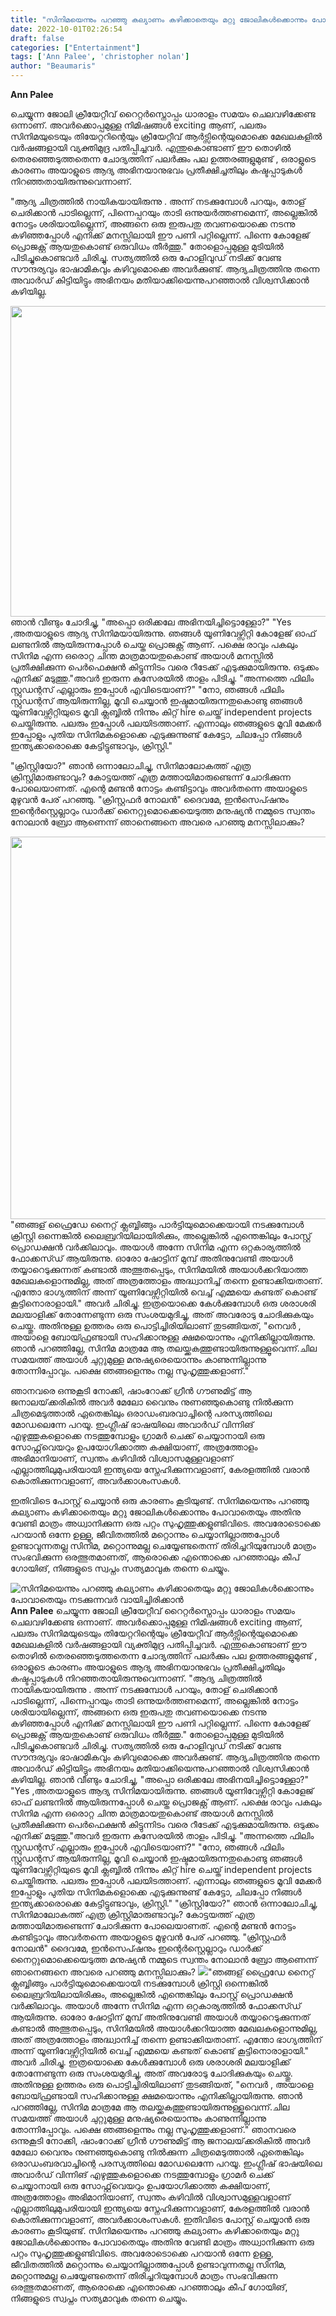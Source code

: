 ```yaml
---
title: "സിനിമയെന്നും പറഞ്ഞു കല്യാണം കഴിക്കാതെയും മറ്റു ജോലികൾക്കൊന്നും പോവാതെയും നടക്കുന്നവർ വായിച്ചിരിക്കാൻ"
date: 2022-10-01T02:26:54
draft: false
categories: ["Entertainment"]
tags: ['Ann Palee', 'christopher nolan']
author: "Beaumaris"
---
```


<strong>Ann Palee </strong>

ചെയ്യുന്ന ജോലി ക്രീയേറ്റീവ് റൈറ്റർസ്നൊപ്പം ധാരാളം സമയം ചെലവഴിക്കേണ്ട ഒന്നാണ്. അവർക്കൊപ്പമുള്ള നിമിഷങ്ങൾ exciting ആണ്, പലരും സിനിമയുടെയും തിയേറ്ററിന്റെയും ക്രീയേറ്റീവ് ആർട്സിന്റെയുമൊക്കെ മേഖലകളിൽ വർഷങ്ങളായി വ്യക്തിമുദ്ര പതിപ്പിച്ചവർ. എന്തുകൊണ്ടാണ് ഈ തൊഴിൽ തെരഞ്ഞെടുത്തതെന്ന ചോദ്യത്തിന് പലർക്കും പല ഉത്തരങ്ങളുമുണ്ട് , ഒരാളുടെ കാരണം അയാളുടെ ആദ്യ അഭിനയാനുഭവം പ്രതീക്ഷിച്ചതിലും കഷ്ടപ്പാടുകൾ നിറഞ്ഞതായിരുന്നുവെന്നാണ്.

"ആദ്യ ചിത്രത്തിൽ നായികയായിരുന്നു . അന്ന് നടക്കുമ്പോൾ പറയും, തോള് ചെരിക്കാൻ പാടില്ലെന്ന്, പിന്നെപ്പറയും താടി ഒന്നുയർത്തണമെന്ന്, അല്ലെങ്കിൽ നോട്ടം ശരിയായില്ലെന്ന്, അങ്ങനെ ഒരു ഇരുപതു തവണയൊക്കെ നടന്നു കഴിഞ്ഞപ്പോൾ എനിക്ക് മനസ്സിലായി ഈ പണി പറ്റില്ലെന്ന്. പിന്നെ കോളേജ് പ്രൊജക്റ്റ് ആയതുകൊണ്ട് ഒരുവിധം തീർത്തു." തോളൊപ്പമുള്ള മുടിയിൽ പിടിച്ചുകൊണ്ടവർ ചിരിച്ചു.
സത്യത്തിൽ ഒരു ഹോളിവുഡ് നടിക്ക്‌ വേണ്ട സൗന്ദര്യവും ഭാഷാമികവും കഴിവുമൊക്കെ അവർക്കുണ്ട്. ആദ്യചിത്രത്തിനു തന്നെ അവാർഡ് കിട്ടിയിട്ടും അഭിനയം മതിയാക്കിയെന്നുപറഞ്ഞാൽ വിശ്വസിക്കാൻ കഴിയില്ല.

<img class=" wp-image-352842 aligncenter" src="https://cdn.boolokam.com/articles/2022/10/5u5uu5u.png" alt="" width="828" height="497" />ഞാൻ വീണ്ടും ചോദിച്ചു, "അപ്പൊ ഒരിക്കലേ അഭിനയിച്ചിട്ടൊള്ളോ?"
"Yes ,അതയാളുടെ ആദ്യ സിനിമയായിരുന്നു. ഞങ്ങൾ യൂണിവേഴ്സിറ്റി കോളേജ് ഓഫ് ലണ്ടനിൽ ആയിരുന്നപ്പോൾ ചെയ്ത പ്രൊജക്റ്റ് ആണ്. പക്ഷെ രാവും പകലും സിനിമ എന്ന ഒരൊറ്റ ചിന്ത മാത്രമായതുകൊണ്ട് അയാൾ മനസ്സിൽ പ്രതീക്ഷിക്കുന്ന പെർഫെക്ഷൻ കിട്ടുന്നിടം വരെ റീടേക്ക് എടുക്കുമായിരുന്നു. ഒടുക്കം എനിക്ക് മടുത്തു."അവർ ഇരുന്ന കസേരയിൽ താളം പിടിച്ചു.
"അന്നത്തെ ഫിലിം സ്റ്റുഡന്റസ് എല്ലാരും ഇപ്പോൾ എവിടെയാണ്?"
"നോ, ഞങ്ങൾ ഫിലിം സ്റ്റുഡന്റസ് ആയിരുന്നില്ല, മൂവി ചെയ്യാൻ ഇഷ്ടമായിരുന്നതുകൊണ്ടു ഞങ്ങൾ യൂണിവേഴ്സിറ്റിയുടെ മൂവി ക്ലബ്ബിൽ നിന്നും കിറ്റ് hire ചെയ്ത് independent projects ചെയ്തിരുന്നു. പലരും ഇപ്പോൾ പലയിടത്താണ്. എന്നാലും ഞങ്ങളുടെ മൂവി മേക്കർ ഇപ്പോളും പുതിയ സിനിമകളൊക്കെ എടുക്കുന്നുണ്ട് കേട്ടോ, ചിലപ്പോ നിങ്ങൾ ഇന്ത്യക്കാരൊക്കെ കേട്ടിട്ടുണ്ടാവും, ക്രിസ്റ്റി."

"ക്രിസ്റ്റിയോ?" ഞാൻ ഒന്നാലോചിച്ചു, സിനിമാലോകത്ത് എത്ര ക്രിസ്റ്റിമാരുണ്ടാവും? കോട്ടയത്ത് എത്ര മത്തായിമാരുണ്ടെന്ന് ചോദിക്കുന്ന പോലെയാണത്. എന്റെ മണ്ടൻ നോട്ടം കണ്ടിട്ടാവും അവർതന്നെ അയാളുടെ മുഴുവൻ പേര് പറഞ്ഞു.
"ക്രിസ്റ്റഫർ നോലൻ"
ദൈവമേ, ഇൻസെപ്ഷനും ഇന്റെർസ്റ്റെല്ലാറും ഡാർക്ക് നൈറ്റുമൊക്കെയെടുത്ത മനുഷ്യൻ നമ്മുടെ സ്വന്തം നോലാൻ ബ്രോ ആണെന്ന് ഞാനെങ്ങനെ അവരെ പറഞ്ഞു മനസ്സിലാക്കും?

<img class="wp-image-352841 aligncenter" src="https://cdn.boolokam.com/articles/2022/10/r2rttt-scaled.jpg" alt="" width="917" height="612" />"ഞങ്ങള് ഫ്രൈഡേ നൈറ്റ് ക്ലബ്ബിങ്ങും പാർട്ടിയുമൊക്കെയായി നടക്കുമ്പോൾ ക്രിസ്റ്റി ഒന്നെങ്കിൽ ലൈബ്രറിയിലായിരിക്കും, അല്ലെങ്കിൽ എന്തെങ്കിലും പോസ്റ്റ് പ്രൊഡക്ഷൻ വർക്കിലാവും. അയാൾ അന്നേ സിനിമ എന്ന ഒറ്റകാര്യത്തിൽ ഫോക്കസ്ഡ് ആയിരുന്നു. ഓരോ ഷോട്ടിന് മുമ്പ് അതിനുവേണ്ടി അയാൾ തയ്യാറെടുക്കുന്നത് കണ്ടാൽ അത്ഭുതപ്പെടും, സിനിമയിൽ അയാൾക്കറിയാത്ത മേഖലകളൊന്നുമില്ല, അത് അത്രത്തോളം അദ്ധ്വാനിച്ച് തന്നെ ഉണ്ടാക്കിയതാണ്. എന്തോ ഭാഗ്യത്തിന് അന്ന് യൂണിവേഴ്സിറ്റിയിൽ വെച്ച് എമ്മയെ കണ്ടത് കൊണ്ട് കൂട്ടിനൊരാളായി." അവർ ചിരിച്ചു.
ഇത്രയൊക്കെ കേൾക്കുമ്പോൾ ഒരു ശരാശരി മലയാളിക്ക് തോന്നേണ്ടുന്ന ഒരു സംശയമുദിച്ചു, അത് അവരോടു ചോദിക്കുകയും ചെയ്തു.
അതിനുള്ള ഉത്തരം ഒരു പൊട്ടിച്ചിരിയിലാണ് തുടങ്ങിയത്, "നെവർ , അയാളെ ബോയ്ഫ്രണ്ടായി സഹിക്കാനുള്ള ക്ഷമയൊന്നും എനിക്കില്ലായിരുന്നു. ഞാൻ പറഞ്ഞില്ലേ, സിനിമ മാത്രമേ ആ തലയ്ക്കകത്തുണ്ടായിരുന്നുള്ളൂവെന്ന്.ചില സമയത്ത് അയാൾ ചുറ്റുമുള്ള മനുഷ്യരെയൊന്നും കാണുന്നില്ലാന്നു തോന്നിപ്പോവും. പക്ഷെ ഞങ്ങളെന്നും നല്ല സുഹൃത്തുക്കളാണ്."

ഞാനവരെ ഒന്നുകൂടി നോക്കി, ഷാംറോക്ക് ഗ്രീൻ ഗൗണുമിട്ട് ആ ജനാലയ്‌ക്കരികിൽ അവർ മേലോ വൈനും നുണഞ്ഞുകൊണ്ടു നിൽക്കുന്ന ചിത്രമെടുത്താൽ ഏതെങ്കിലും ഒരാഡംബരവാച്ചിന്റെ പരസ്യത്തിലെ മോഡലെന്നേ പറയൂ. ഇംഗ്ലീഷ് ഭാഷയിലെ അവാർഡ് വിന്നിങ് എഴുത്തുകളൊക്കെ നടത്തുമ്പോളും ഗ്രാമർ ചെക്ക് ചെയ്യാനായി ഒരു സോഫ്റ്റ്‌വെയറും ഉപയോഗിക്കാത്ത കക്ഷിയാണ്, അത്രത്തോളം അഭിമാനിയാണ്, സ്വന്തം കഴിവിൽ വിശ്വാസമുള്ളവളാണ് എല്ലാത്തിലുമുപരിയായി ഇന്ത്യയെ സ്നേഹിക്കുന്നവളാണ്, കേരളത്തിൽ വരാൻ കൊതിക്കുന്നവളാണ്, അവർക്കാശംസകൾ.

ഇതിവിടെ പോസ്റ്റ് ചെയ്യാൻ ഒരു കാരണം കൂടിയുണ്ട്. സിനിമയെന്നും പറഞ്ഞു കല്യാണം കഴിക്കാതെയും മറ്റു ജോലികൾക്കൊന്നും പോവാതെയും അതിനു വേണ്ടി മാത്രം അധ്വാനിക്കുന്ന ഒരു പറ്റം സുഹൃത്തുക്കളുണ്ടിവിടെ. അവരോടൊക്കെ പറയാൻ ഒന്നേ ഉള്ളൂ, ജീവിതത്തിൽ മറ്റൊന്നും ചെയ്യാനില്ലാത്തപ്പോൾ ഉണ്ടാവുന്നതല്ല സിനിമ, മറ്റൊന്നുമല്ല ചെയ്യേണ്ടതെന്ന് തിരിച്ചറിയുമ്പോൾ മാത്രം സംഭവിക്കുന്ന ഒരത്ഭുതമാണത്, ആരൊക്കെ എന്തൊക്കെ പറഞ്ഞാലും കീപ് ഗോയിങ്, നിങ്ങളുടെ സ്വപ്നം സത്യമാവുക തന്നെ ചെയ്യും.


![സിനിമയെന്നും പറഞ്ഞു കല്യാണം കഴിക്കാതെയും മറ്റു ജോലികൾക്കൊന്നും പോവാതെയും നടക്കുന്നവർ വായിച്ചിരിക്കാൻ](https://cdn.boolokam.com/articles/2022/10/5u5uu5u.png)**Ann Palee** ചെയ്യുന്ന ജോലി ക്രീയേറ്റീവ് റൈറ്റർസ്നൊപ്പം ധാരാളം സമയം ചെലവഴിക്കേണ്ട ഒന്നാണ്. അവർക്കൊപ്പമുള്ള നിമിഷങ്ങൾ exciting ആണ്, പലരും സിനിമയുടെയും തിയേറ്ററിന്റെയും ക്രീയേറ്റീവ് ആർട്സിന്റെയുമൊക്കെ മേഖലകളിൽ വർഷങ്ങളായി വ്യക്തിമുദ്ര പതിപ്പിച്ചവർ. എന്തുകൊണ്ടാണ് ഈ തൊഴിൽ തെരഞ്ഞെടുത്തതെന്ന ചോദ്യത്തിന് പലർക്കും പല ഉത്തരങ്ങളുമുണ്ട് , ഒരാളുടെ കാരണം അയാളുടെ ആദ്യ അഭിനയാനുഭവം പ്രതീക്ഷിച്ചതിലും കഷ്ടപ്പാടുകൾ നിറഞ്ഞതായിരുന്നുവെന്നാണ്. "ആദ്യ ചിത്രത്തിൽ നായികയായിരുന്നു . അന്ന് നടക്കുമ്പോൾ പറയും, തോള് ചെരിക്കാൻ പാടില്ലെന്ന്, പിന്നെപ്പറയും താടി ഒന്നുയർത്തണമെന്ന്, അല്ലെങ്കിൽ നോട്ടം ശരിയായില്ലെന്ന്, അങ്ങനെ ഒരു ഇരുപതു തവണയൊക്കെ നടന്നു കഴിഞ്ഞപ്പോൾ എനിക്ക് മനസ്സിലായി ഈ പണി പറ്റില്ലെന്ന്. പിന്നെ കോളേജ് പ്രൊജക്റ്റ് ആയതുകൊണ്ട് ഒരുവിധം തീർത്തു." തോളൊപ്പമുള്ള മുടിയിൽ പിടിച്ചുകൊണ്ടവർ ചിരിച്ചു. സത്യത്തിൽ ഒരു ഹോളിവുഡ് നടിക്ക്‌ വേണ്ട സൗന്ദര്യവും ഭാഷാമികവും കഴിവുമൊക്കെ അവർക്കുണ്ട്. ആദ്യചിത്രത്തിനു തന്നെ അവാർഡ് കിട്ടിയിട്ടും അഭിനയം മതിയാക്കിയെന്നുപറഞ്ഞാൽ വിശ്വസിക്കാൻ കഴിയില്ല. ഞാൻ വീണ്ടും ചോദിച്ചു, "അപ്പൊ ഒരിക്കലേ അഭിനയിച്ചിട്ടൊള്ളോ?" "Yes ,അതയാളുടെ ആദ്യ സിനിമയായിരുന്നു. ഞങ്ങൾ യൂണിവേഴ്സിറ്റി കോളേജ് ഓഫ് ലണ്ടനിൽ ആയിരുന്നപ്പോൾ ചെയ്ത പ്രൊജക്റ്റ് ആണ്. പക്ഷെ രാവും പകലും സിനിമ എന്ന ഒരൊറ്റ ചിന്ത മാത്രമായതുകൊണ്ട് അയാൾ മനസ്സിൽ പ്രതീക്ഷിക്കുന്ന പെർഫെക്ഷൻ കിട്ടുന്നിടം വരെ റീടേക്ക് എടുക്കുമായിരുന്നു. ഒടുക്കം എനിക്ക് മടുത്തു."അവർ ഇരുന്ന കസേരയിൽ താളം പിടിച്ചു. "അന്നത്തെ ഫിലിം സ്റ്റുഡന്റസ് എല്ലാരും ഇപ്പോൾ എവിടെയാണ്?" "നോ, ഞങ്ങൾ ഫിലിം സ്റ്റുഡന്റസ് ആയിരുന്നില്ല, മൂവി ചെയ്യാൻ ഇഷ്ടമായിരുന്നതുകൊണ്ടു ഞങ്ങൾ യൂണിവേഴ്സിറ്റിയുടെ മൂവി ക്ലബ്ബിൽ നിന്നും കിറ്റ് hire ചെയ്ത് independent projects ചെയ്തിരുന്നു. പലരും ഇപ്പോൾ പലയിടത്താണ്. എന്നാലും ഞങ്ങളുടെ മൂവി മേക്കർ ഇപ്പോളും പുതിയ സിനിമകളൊക്കെ എടുക്കുന്നുണ്ട് കേട്ടോ, ചിലപ്പോ നിങ്ങൾ ഇന്ത്യക്കാരൊക്കെ കേട്ടിട്ടുണ്ടാവും, ക്രിസ്റ്റി." "ക്രിസ്റ്റിയോ?" ഞാൻ ഒന്നാലോചിച്ചു, സിനിമാലോകത്ത് എത്ര ക്രിസ്റ്റിമാരുണ്ടാവും? കോട്ടയത്ത് എത്ര മത്തായിമാരുണ്ടെന്ന് ചോദിക്കുന്ന പോലെയാണത്. എന്റെ മണ്ടൻ നോട്ടം കണ്ടിട്ടാവും അവർതന്നെ അയാളുടെ മുഴുവൻ പേര് പറഞ്ഞു. "ക്രിസ്റ്റഫർ നോലൻ" ദൈവമേ, ഇൻസെപ്ഷനും ഇന്റെർസ്റ്റെല്ലാറും ഡാർക്ക് നൈറ്റുമൊക്കെയെടുത്ത മനുഷ്യൻ നമ്മുടെ സ്വന്തം നോലാൻ ബ്രോ ആണെന്ന് ഞാനെങ്ങനെ അവരെ പറഞ്ഞു മനസ്സിലാക്കും? ![](https://cdn.boolokam.com/articles/2022/10/r2rttt-scaled.jpg)"ഞങ്ങള് ഫ്രൈഡേ നൈറ്റ് ക്ലബ്ബിങ്ങും പാർട്ടിയുമൊക്കെയായി നടക്കുമ്പോൾ ക്രിസ്റ്റി ഒന്നെങ്കിൽ ലൈബ്രറിയിലായിരിക്കും, അല്ലെങ്കിൽ എന്തെങ്കിലും പോസ്റ്റ് പ്രൊഡക്ഷൻ വർക്കിലാവും. അയാൾ അന്നേ സിനിമ എന്ന ഒറ്റകാര്യത്തിൽ ഫോക്കസ്ഡ് ആയിരുന്നു. ഓരോ ഷോട്ടിന് മുമ്പ് അതിനുവേണ്ടി അയാൾ തയ്യാറെടുക്കുന്നത് കണ്ടാൽ അത്ഭുതപ്പെടും, സിനിമയിൽ അയാൾക്കറിയാത്ത മേഖലകളൊന്നുമില്ല, അത് അത്രത്തോളം അദ്ധ്വാനിച്ച് തന്നെ ഉണ്ടാക്കിയതാണ്. എന്തോ ഭാഗ്യത്തിന് അന്ന് യൂണിവേഴ്സിറ്റിയിൽ വെച്ച് എമ്മയെ കണ്ടത് കൊണ്ട് കൂട്ടിനൊരാളായി." അവർ ചിരിച്ചു. ഇത്രയൊക്കെ കേൾക്കുമ്പോൾ ഒരു ശരാശരി മലയാളിക്ക് തോന്നേണ്ടുന്ന ഒരു സംശയമുദിച്ചു, അത് അവരോടു ചോദിക്കുകയും ചെയ്തു. അതിനുള്ള ഉത്തരം ഒരു പൊട്ടിച്ചിരിയിലാണ് തുടങ്ങിയത്, "നെവർ , അയാളെ ബോയ്ഫ്രണ്ടായി സഹിക്കാനുള്ള ക്ഷമയൊന്നും എനിക്കില്ലായിരുന്നു. ഞാൻ പറഞ്ഞില്ലേ, സിനിമ മാത്രമേ ആ തലയ്ക്കകത്തുണ്ടായിരുന്നുള്ളൂവെന്ന്.ചില സമയത്ത് അയാൾ ചുറ്റുമുള്ള മനുഷ്യരെയൊന്നും കാണുന്നില്ലാന്നു തോന്നിപ്പോവും. പക്ഷെ ഞങ്ങളെന്നും നല്ല സുഹൃത്തുക്കളാണ്." ഞാനവരെ ഒന്നുകൂടി നോക്കി, ഷാംറോക്ക് ഗ്രീൻ ഗൗണുമിട്ട് ആ ജനാലയ്‌ക്കരികിൽ അവർ മേലോ വൈനും നുണഞ്ഞുകൊണ്ടു നിൽക്കുന്ന ചിത്രമെടുത്താൽ ഏതെങ്കിലും ഒരാഡംബരവാച്ചിന്റെ പരസ്യത്തിലെ മോഡലെന്നേ പറയൂ. ഇംഗ്ലീഷ് ഭാഷയിലെ അവാർഡ് വിന്നിങ് എഴുത്തുകളൊക്കെ നടത്തുമ്പോളും ഗ്രാമർ ചെക്ക് ചെയ്യാനായി ഒരു സോഫ്റ്റ്‌വെയറും ഉപയോഗിക്കാത്ത കക്ഷിയാണ്, അത്രത്തോളം അഭിമാനിയാണ്, സ്വന്തം കഴിവിൽ വിശ്വാസമുള്ളവളാണ് എല്ലാത്തിലുമുപരിയായി ഇന്ത്യയെ സ്നേഹിക്കുന്നവളാണ്, കേരളത്തിൽ വരാൻ കൊതിക്കുന്നവളാണ്, അവർക്കാശംസകൾ. ഇതിവിടെ പോസ്റ്റ് ചെയ്യാൻ ഒരു കാരണം കൂടിയുണ്ട്. സിനിമയെന്നും പറഞ്ഞു കല്യാണം കഴിക്കാതെയും മറ്റു ജോലികൾക്കൊന്നും പോവാതെയും അതിനു വേണ്ടി മാത്രം അധ്വാനിക്കുന്ന ഒരു പറ്റം സുഹൃത്തുക്കളുണ്ടിവിടെ. അവരോടൊക്കെ പറയാൻ ഒന്നേ ഉള്ളൂ, ജീവിതത്തിൽ മറ്റൊന്നും ചെയ്യാനില്ലാത്തപ്പോൾ ഉണ്ടാവുന്നതല്ല സിനിമ, മറ്റൊന്നുമല്ല ചെയ്യേണ്ടതെന്ന് തിരിച്ചറിയുമ്പോൾ മാത്രം സംഭവിക്കുന്ന ഒരത്ഭുതമാണത്, ആരൊക്കെ എന്തൊക്കെ പറഞ്ഞാലും കീപ് ഗോയിങ്, നിങ്ങളുടെ സ്വപ്നം സത്യമാവുക തന്നെ ചെയ്യും.
